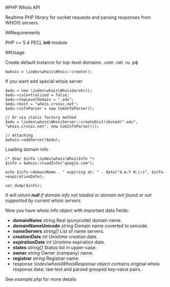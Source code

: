 #PHP Whois API

Realtime PHP library for socket requests and parsing responses from WHOIS servers.


##Requirements

PHP >= 5.4
PECL __intl__ module


##Usage

Create default instance for top-level domains: .com .net .ru .рф

```
$whois = \iodev\whois\Whois::create();

```
If you want add special whois server

```
$edu = new \iodev\whois\WhoisServer();
$edu->isCentralized = false;
$edu->topLevelDomain = ".edu";
$edu->host = "whois.crsnic.net";
$edu->infoParser = new ComInfoParser();

// Or via static factory method
$edu = \iodev\whois\WhoisServer::createDistributed(".edu", "whois.crsnic.net", new ComInfoParser());

// Attaching
$whois->addServer($edu);

```

Loading domain info

```
/* @var $info \iodev\whois\WhoisInfo */
$info = $whois->loadInfo("google.com");

echo $info->domainName . " expiring at: " . date("d.m.Y H:i:s", $info->expirationDate);

var_dump($info);

```
_It will return __null__ if domain info not loaded or domain not found or not supported by current whois servers._

Now you have whois info object with important data fields:
- __domainName__  _string_  Real (punycode) domain name.
- __domainNameUnicode__  _string_  Domain name coverted to unicode.
- __nameServers__  _string[]_  List of name servers.
- __creationDate__  _int_  Unixtime creation date.
- __expirationDate__  _int_  Unixtime expiration date.
- __states__  _string[]_  Status list in upper-case.
- __owner__  _string_  Owner (company) name.
- __registrar__  _string_  Registrar name.
- response  _\iodev\whois\WhoisResponse_ object contains original whois response data: raw text and parsed grouped key-value pairs.


See _example.php_ for more details